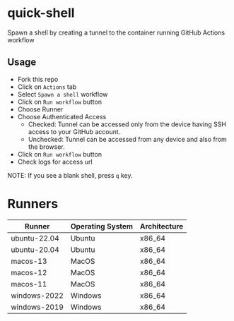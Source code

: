 # quick-shell
Spawn a shell by creating a tunnel to the container running GitHub Actions workflow

## Usage
- Fork this repo
- Click on `Actions` tab
- Select `Spawn a shell` workflow
- Click on `Run workflow` button
- Choose Runner
- Choose Authenticated Access
  - Checked: Tunnel can be accessed only from the device having SSH access to your GitHub account.
  - Unchecked: Tunnel can be accessed from any device and also from the browser.
- Click on `Run workflow` button
- Check logs for access url

NOTE: If you see a blank shell, press `q` key.

# Runners
| Runner | Operating System | Architecture |
| - | - | - |
| ubuntu-22.04 | Ubuntu | x86_64 |
| ubuntu-20.04 | Ubuntu | x86_64 |
| macos-13 | MacOS | x86_64 |
| macos-12 | MacOS | x86_64 |
| macos-11 | MacOS | x86_64 |
| windows-2022 | Windows | x86_64 |
| windows-2019 | Windows | x86_64 |
